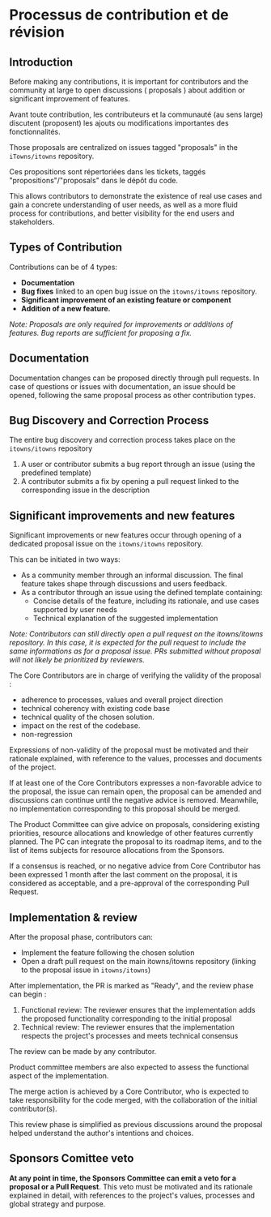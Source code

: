 # Processus de contribution et de révision

## Introduction

Before making any contributions, it is important for contributors and the community at large to open discussions ( proposals ) about addition or significant improvement of features.

Avant toute contribution, les contributeurs et la communauté (au sens large) discutent (proposent) les ajouts ou modifications importantes des fonctionnalités.

Those proposals are centralized on issues tagged "proposals" in the `iTowns/itowns` repository.

Ces propositions sont répertoriées dans les tickets, taggés "propositions"/"proposals" dans le dépôt du code. 

This allows contributors to demonstrate the existence of real use cases and gain a concrete understanding of user needs, as well as a more fluid process for contributions, and better visibility for the end users and stakeholders.



## Types of Contribution

Contributions can be of 4 types:

- **Documentation**
- **Bug fixes** linked to an open bug issue on the `itowns/itowns` repository.
- **Significant improvement of an existing feature or component**
- **Addition of a new feature.**

*Note: Proposals are only required for improvements or additions of features. Bug reports are sufficient for proposing a fix.*

## Documentation

Documentation changes can be proposed directly through pull requests. In case of questions or issues with documentation, an issue should be opened, following the same proposal process as other contribution types.

## Bug Discovery and Correction Process

The entire bug discovery and correction process takes place on the `itowns/itowns` repository

1. A user or contributor submits a bug report through an issue (using the predefined template)
2. A contributor submits a fix by opening a pull request linked to the corresponding issue in the description

## Significant improvements and new features

Significant improvements or new features occur through opening of a dedicated proposal issue on the `itowns/itowns` repository.

This can be initiated in two ways:
- As a community member through an informal discussion. The final feature takes shape through discussions and users feedback.
- As a contributor through an issue using the defined template containing:
   - Concise details of the feature, including its rationale, and use cases supported by user needs
   - Technical explanation of the suggested implementation

*Note: Contributors can still directly open a pull request on the itowns/itowns repository. In this case, it is expected for the pull request to include the same informations as for a proposal issue. PRs submitted without proposal will not likely be prioritized by reviewers.*

The Core Contributors are in charge of verifying the validity of the proposal : 

- adherence to processes, values and overall project direction
- technical coherency with existing code base
- technical quality of the chosen solution.
- impact on the rest of the codebase.
- non-regression

Expressions of non-validity of the proposal must be motivated and their rationale explained, with reference to the values, processes and documents of the project.

If at least one of the Core Contributors expresses a non-favorable advice to the proposal, the issue can remain open, the proposal can be amended and discussions can continue until the negative advice is removed. Meanwhile, no implementation corresponding to this proposal should be merged.

The Product Committee can give advice on proposals, considering existing priorities, resource allocations and knowledge of other features currently planned. The PC can integrate the proposal to its roadmap items, and to the list of items subjects for resource allocations from the Sponsors.

If a consensus is reached, or no negative advice from Core Contributor has been expressed 1 month after the last comment on the proposal, it is considered as acceptable, and a pre-approval of the corresponding Pull Request.

## Implementation & review

After the proposal phase, contributors can:
- Implement the feature following the chosen solution
- Open a draft pull request on the main itowns/itowns repository (linking to the proposal issue in `itowns/itowns`)

After implementation, the PR is marked as "Ready", and the review phase can begin : 

1. Functional review: The reviewer ensures that the implementation adds the proposed functionality corresponding to the initial proposal
2. Technical review: The reviewer ensures that the implementation respects the project's processes and meets technical consensus

The review can be made by any contributor. 

Product committee members are also expected to assess the functional aspect of the implementation.

The merge action is achieved by a Core Contributor, who is expected to take responsibility for the code merged, with the collaboration of the initial contributor(s).

This review phase is simplified as previous discussions around the proposal helped understand the author's intentions and choices.

## Sponsors Comittee veto

**At any point in time, the Sponsors Committee can emit a veto for a proposal or a Pull Request**. This veto must be motivated and its rationale explained in detail, with references to the project's values, processes and global strategy and purpose.


